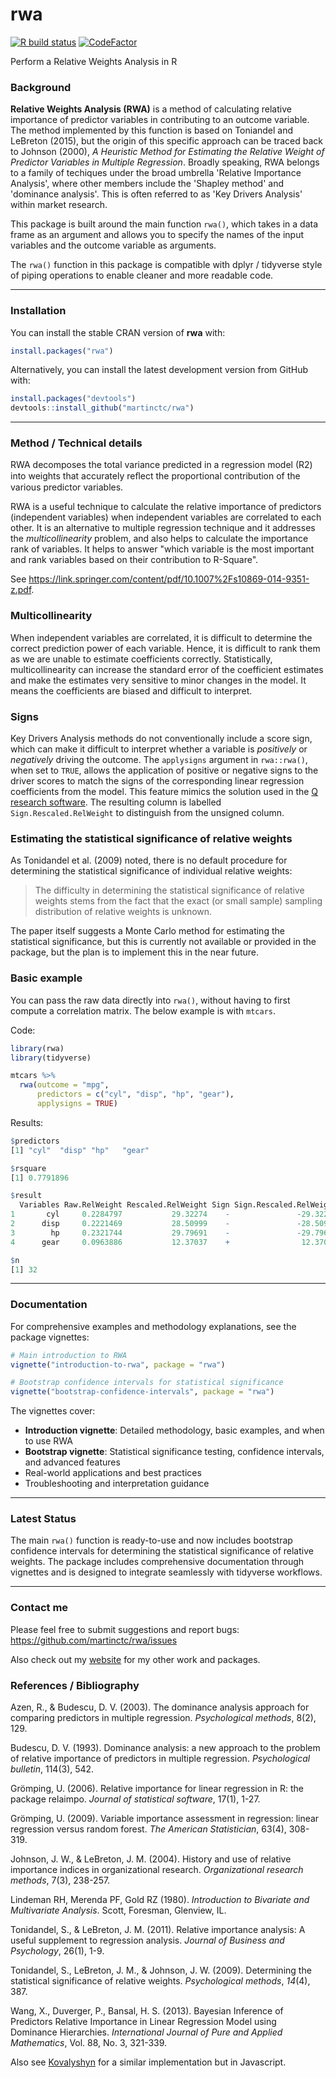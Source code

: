 # rwa

[![R build status](https://github.com/martinctc/rwa/workflows/R-CMD-check/badge.svg)](https://github.com/martinctc/rwa/actions)
[![CodeFactor](https://www.codefactor.io/repository/github/martinctc/rwa/badge)](https://www.codefactor.io/repository/github/martinctc/rwa)

Perform a Relative Weights Analysis in R


### Background
**Relative Weights Analysis (RWA)** is a method of calculating relative importance of predictor variables in contributing to an outcome variable. The method implemented by this function is based on Toniandel and LeBreton (2015), but the origin of this specific approach can be traced back to Johnson (2000), *A Heuristic Method for Estimating the Relative Weight of Predictor Variables in Multiple Regression*. Broadly speaking, RWA belongs to a family of techiques under the broad umbrella 'Relative Importance Analysis', where other members include the 'Shapley method' and 'dominance analysis'. This is often referred to as 'Key Drivers Analysis' within market research.

This package is built around the main function `rwa()`, which takes in a data frame as an argument and allows you to specify the names of the input variables and the outcome variable as arguments.

The `rwa()` function in this package is compatible with dplyr / tidyverse style of piping operations to enable cleaner and more readable code.

---

### Installation

You can install the stable CRAN version of **rwa** with:

```R
install.packages("rwa")
```

Alternatively, you can install the latest development version from GitHub with:

```R
install.packages("devtools")
devtools::install_github("martinctc/rwa")
```

---

### Method / Technical details
RWA decomposes the total variance predicted in a regression model (R2) into weights that accurately reﬂect the proportional contribution of the various predictor variables. 

RWA is a useful technique to calculate the relative importance of predictors (independent variables) when independent variables are correlated to each other. It is an alternative to multiple regression technique and it addresses the _multicollinearity_ problem, and also helps to calculate the importance rank of variables. It helps to answer "which variable is the most important and rank variables based on their contribution to R-Square".

See https://link.springer.com/content/pdf/10.1007%2Fs10869-014-9351-z.pdf. 

### Multicollinearity

When independent variables are correlated, it is difficult to determine the correct prediction power of each variable. Hence, it is difficult to rank them as we are unable to estimate coefficients correctly. Statistically, multicollinearity can increase the standard error of the coefficient estimates and make the estimates very sensitive to minor changes in the model. It means the coefficients are biased and difficult to interpret.

### Signs

Key Drivers Analysis methods do not conventionally include a score sign, which can make it difficult to interpret whether a variable is _positively_ or _negatively_ driving the outcome. The `applysigns` argument in `rwa::rwa()`, when set to `TRUE`, allows the application of positive or negative signs to the driver scores to match the signs of the corresponding linear regression coefficients from the model. This feature mimics the solution used in the [Q research software](https://wiki.q-researchsoftware.com/wiki/Driver_(Importance)_Analysis). The resulting column is labelled `Sign.Rescaled.RelWeight` to distinguish from the unsigned column.

### Estimating the statistical significance of relative weights

As Tonidandel et al. (2009) noted, there is no default procedure for determining the statistical significance of individual relative weights: 

> The difficulty in determining the statistical significance of relative weights stems from the fact that the exact (or small sample) sampling distribution of relative weights is unknown.

The paper itself suggests a Monte Carlo method for estimating the statistical significance, but this is currently not available or provided in the package, but the plan is to implement this in the near future.

### Basic example

You can pass the raw data directly into `rwa()`, without having to first compute a correlation matrix. The below example is with `mtcars`.

Code:
```R
library(rwa)
library(tidyverse)

mtcars %>%
  rwa(outcome = "mpg",
      predictors = c("cyl", "disp", "hp", "gear"),
      applysigns = TRUE)
```
Results:
```R
$predictors
[1] "cyl"  "disp" "hp"   "gear"

$rsquare
[1] 0.7791896

$result
  Variables Raw.RelWeight Rescaled.RelWeight Sign Sign.Rescaled.RelWeight
1       cyl     0.2284797           29.32274    -               -29.32274
2      disp     0.2221469           28.50999    -               -28.50999
3        hp     0.2321744           29.79691    -               -29.79691
4      gear     0.0963886           12.37037    +                12.37037

$n
[1] 32      
```

---

### Documentation

For comprehensive examples and methodology explanations, see the package vignettes:

```R
# Main introduction to RWA
vignette("introduction-to-rwa", package = "rwa")

# Bootstrap confidence intervals for statistical significance
vignette("bootstrap-confidence-intervals", package = "rwa")
```

The vignettes cover:
- **Introduction vignette**: Detailed methodology, basic examples, and when to use RWA
- **Bootstrap vignette**: Statistical significance testing, confidence intervals, and advanced features
- Real-world applications and best practices
- Troubleshooting and interpretation guidance

---

### Latest Status

The main `rwa()` function is ready-to-use and now includes bootstrap confidence intervals for determining the statistical significance of relative weights. The package includes comprehensive documentation through vignettes and is designed to integrate seamlessly with tidyverse workflows.

---

### Contact me

Please feel free to submit suggestions and report bugs: <https://github.com/martinctc/rwa/issues>

Also check out my [website](https://martinctc.github.io) for my other work and packages.

### References / Bibliography

Azen, R., & Budescu, D. V. (2003). The dominance analysis approach for comparing predictors in multiple regression. *Psychological methods*, 8(2), 129.

Budescu, D. V. (1993). Dominance analysis: a new approach to the problem of relative importance of predictors in multiple regression. *Psychological bulletin*, 114(3), 542.

Grömping, U. (2006). Relative importance for linear regression in R: the package relaimpo. *Journal of statistical software*, 17(1), 1-27.

Grömping, U. (2009). Variable importance assessment in regression: linear regression versus random forest. *The American Statistician*, 63(4), 308-319.

Johnson, J. W., & LeBreton, J. M. (2004). History and use of relative importance indices in organizational research. *Organizational research methods*, 7(3), 238-257.

Lindeman RH, Merenda PF, Gold RZ (1980). *Introduction to Bivariate and Multivariate
Analysis*. Scott, Foresman, Glenview, IL.

Tonidandel, S., & LeBreton, J. M. (2011). Relative importance analysis: A useful supplement to regression analysis. *Journal of Business and Psychology*, 26(1), 1-9.

Tonidandel, S., LeBreton, J. M., & Johnson, J. W. (2009). Determining the statistical significance of relative weights. *Psychological methods*, *14*(4), 387.

Wang, X., Duverger, P., Bansal, H. S. (2013). Bayesian Inference of Predictors Relative Importance in Linear Regression Model using Dominance Hierarchies. *International Journal of Pure and Applied Mathematics*, Vol. 88, No. 3, 321-339.

Also see [Kovalyshyn](https://medium.com/analytics-vidhya/johnsons-relative-weights-analysis-implementation-with-javascript-d85393c0bbb4) for a similar implementation but in Javascript.

